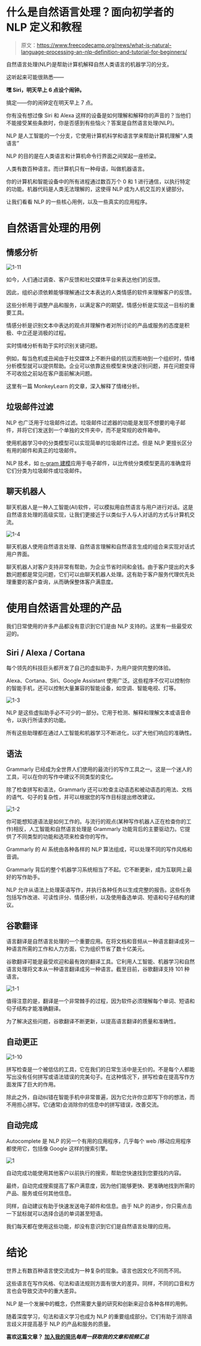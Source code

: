 # 什么是自然语言处理？面向初学者的 NLP 定义和教程

> 原文：<https://www.freecodecamp.org/news/what-is-natural-language-processing-an-nlp-definition-and-tutorial-for-beginners/>

自然语言处理(NLP)是帮助计算机解释自然人类语言的机器学习的分支。

这听起来可能很熟悉——

**嘿 Siri，明天早上 6 点设个闹钟。**

搞定——你的闹钟定在明天早上 7 点。

你有没有想过像 Siri 和 Alexa 这样的设备是如何理解和解释你的声音的？当他们不能接受某些条款时，你是否感到有些恼火？答案是自然语言处理(NLP)。

NLP 是人工智能的一个分支，它使用计算机科学和语言学来帮助计算机理解“人类语言”

NLP 的目的是在人类语言和计算机命令行界面之间架起一座桥梁。

人类有数百种语言。而计算机只有一种母语，叫做机器语言。

你的计算机和智能设备中的所有进程通过数百万个 0 和 1 进行通信，以执行特定的功能。机器代码是人类无法理解的，这使得 NLP 成为人机交互的关键部分。

让我们看看 NLP 的一些核心用例，以及一些真实的应用程序。

# **自然语言处理的用例**

## 情感分析

![1-11](img/9f386e98e0deb642c11f245bf294d0d3.png)

如今，人们通过调查、客户反馈和社交媒体平台来表达他们的反馈。

因此，组织必须依赖能够理解通过文本表达的人类情感的软件来理解客户的反馈。

这些分析用于调整产品和服务，以满足客户的期望。情感分析是实现这一目标的重要工具。

情感分析是识别文本中表达的观点并理解作者对所讨论的产品或服务的态度是积极、中立还是消极的过程。

实时情绪分析有助于实时识别关键问题。

例如，每当危机或丑闻由于社交媒体上不断升级的抗议而影响到一个组织时，情绪分析模型就可以提供帮助。企业可以依靠这些模型来快速识别问题，并在问题变得不可收拾之前站在客户面前解决问题。

这里有一篇 MonkeyLearn 的文章，深入解释了情绪分析。

## 垃圾邮件过滤

NLP 也广泛用于垃圾邮件过滤。垃圾邮件过滤器的功能是发现不想要的电子邮件，并将它们发送到一个单独的文件夹中，而不是常规的收件箱中。

使用机器学习中的分类模型可以实现简单的垃圾邮件过滤。但是 NLP 更擅长区分有用的邮件和真正的垃圾邮件。

NLP 技术，如 [n-gram 建模](https://devopedia.org/n-gram-model)应用于电子邮件，以比传统分类模型更高的准确度将它们分类为垃圾邮件或垃圾邮件。

## 聊天机器人

聊天机器人是一种人工智能(AI)软件，可以模拟用自然语言与用户进行对话。这是自然语言处理的高级实现，让我们更接近于以类似于人与人对话的方式与计算机交流。

![1-4](img/dc1cba9cc11b026b465367e626ef3135.png)

聊天机器人使用自然语言处理、自然语言理解和自然语言生成的组合来实现对话式用户界面。

聊天机器人对客户支持非常有帮助，为企业节省时间和金钱。由于客户提出的大多数问题都是常见问题，它们可以由聊天机器人处理。这有助于客户服务代理优先处理重要的客户查询，从而确保整体客户满意度。

# **使用自然语言处理的产品**

我们日常使用的许多产品都没有意识到它们是由 NLP 支持的。这里有一些最受欢迎的。

## **Siri / Alexa / Cortana**

每个领先的科技巨头都开发了自己的虚拟助手，为用户提供完整的体验。

Alexa、Cortana、Siri、Google Assistant 使用广泛。这些程序不仅可以控制你的智能手机，还可以控制大量兼容的智能设备，如空调、智能电视、灯等。

![1-3](img/6cce5a762ed326bc10001569b15a5577.png)

NLP 是这些虚拟助手必不可少的一部分。它用于检测、解释和理解文本或语音命令，以执行所请求的功能。

所有这些助理都在通过人工智能和机器学习不断进化，以扩大他们响应的准确性。

## **语法**

Grammarly 已经成为全世界人们使用的最流行的写作工具之一。这是一个迷人的工具，可以在你的写作中建议不同类型的变化。

除了检查拼写和语法，Grammarly 还可以检查主动语态和被动语态的用法、文档的语气、句子的复杂性，并可以根据您的写作目标提出修改建议。

![1-2](img/40edd5915ec5742ce02d069e3a6768dc.png)

你可能想知道语法是如何工作的。与流行的观点(某种写作机器人正在检查你的工作)相反，人工智能和自然语言处理是 Grammarly 功能背后的主要驱动力。它提供了不同类型的功能和选项来检查你的写作。

Grammarly 的 AI 系统由各种各样的 NLP 算法组成，可以处理不同的写作风格和音调。

Grammarly 背后的整个机器学习系统相当了不起。它不断更新，成为互联网上最好的写作助手。

NLP 允许从语法上处理英语写作，并执行各种任务以生成完整的报告。这些任务包括写作改进、可读性评分、情感分析，以及使用备选单词、短语和句子结构的建议。

## **谷歌翻译**

语言翻译是自然语言处理的一个重要应用。在将文档和音频从一种语言翻译成另一种语言所需的工作和人力方面，它为组织节省了数十亿美元。

谷歌翻译可能是最受欢迎和最有效的翻译工具。它利用人工智能、机器学习和自然语言处理将文本从一种语言翻译成另一种语言。截至目前，谷歌翻译支持 101 种语言。

![1-1](img/38f45b92011dff06e70484d2399707aa.png)

值得注意的是，翻译是一个非常棘手的过程，因为软件必须理解每个单词、短语和句子结构才能准确翻译。

为了解决这些问题，谷歌翻译不断更新，以提高语言翻译的质量和准确性。

## **自动更正**

![1-10](img/8ae0b535d8060b0dccc6fbb823c00665.png)

拼写检查是一个被低估的工具，它在我们的日常生活中是无价的。不是每个人都能写出没有任何拼写或语法错误的完美句子。在这种情况下，拼写检查在提高写作方面发挥了巨大的作用。

除此之外，自动纠错在智能手机中非常普遍，因为它允许你立即写下你的想法，而不用担心拼写。它(通常)会消除你的信息中的拼写错误，改善交流。

## **自动完成**

Autocomplete 是 NLP 的另一个有用的应用程序，几乎每个 web /移动应用程序都使用它，包括像 Google 这样的搜索引擎。

![1](img/834b64fbbee3324bf225676f9d4c1fc4.png)

自动完成功能使用其他客户以前执行的搜索，帮助您快速找到您要找的内容。

最终，自动完成搜索提高了客户满意度，因为他们能够更快、更准确地找到所需的产品、服务或任何其他信息。

同样，自动建议有助于快速发送电子邮件和信息。由于 NLP 的进步，你只需点击一下鼠标就可以选择合适的单词甚至短语。

我们每天都在使用这些功能，却没有意识到它们是自然语言处理的应用。

# 结论

世界上有数百种语言使交流成为一种复杂的现象。语言也因文化不同而不同。

这些语言在写作风格、句法和语法规则方面有很大的差异。同样，不同的口音和方言也会导致交流中的重大差异。

NLP 是一个发展中的概念，仍然需要大量的研究和创新来迎合各种各样的用例。

随着深度学习，句法和语义学习也成为 NLP 的重要组成部分。它们有助于消除语言歧义并提高基于 NLP 的产品和服务的质量。

**喜欢这篇文章？** [******加入我的简讯******](http://tinyletter.com/manishmshiva)***每周一获取我的文章和视频汇总***